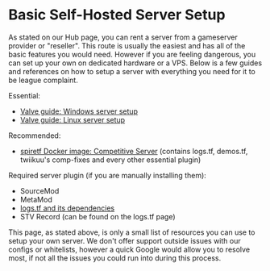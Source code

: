 # Basic Self-Hosted Server Setup

As stated on our Hub page, you can rent a server from a gameserver provider or "reseller". This route is usually the easiest and has all of the basic features you would need. However if you are feeling dangerous, you can set up your own on dedicated hardware or a VPS. Below is a few guides and references on how to setup a server with everything you need for it to be league complaint.

Essential:

- [Valve guide: Windows server setup](https://wiki.teamfortress.com/wiki/Windows_dedicated_server)
- [Valve guide: Linux server setup](https://wiki.teamfortress.com/wiki/Linux_dedicated_server)

Recommended:

- [spiretf Docker image: Competitive Server](https://hub.docker.com/r/spiretf/docker-comp-server) (contains logs.tf, demos.tf, twiikuu's comp-fixes and every other essential plugin)

Required server plugin (if you are manually installing them):

- SourceMod
- MetaMod
- [logs.tf and its dependencies](https://www.teamfortress.tv/13598/)
- STV Record (can be found on the logs.tf page)

This page, as stated above, is only a small list of resources you can use to setup your own server. We don't offer support outside issues with our configs or whitelists, however a quick Google would allow you to resolve most, if not all the issues you could run into during this process.